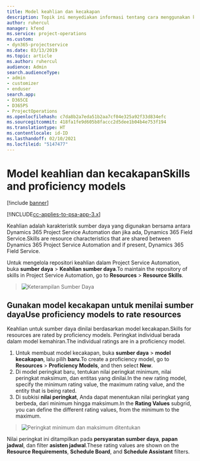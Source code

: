 ```yaml
---
title: Model keahlian dan kecakapan
description: Topik ini menyediakan informasi tentang cara menggunakan keahlian dan model kecakapan.
author: ruhercul
manager: kfend
ms.service: project-operations
ms.custom:
- dyn365-projectservice
ms.date: 03/13/2019
ms.topic: article
ms.author: ruhercul
audience: Admin
search.audienceType:
- admin
- customizer
- enduser
search.app:
- D365CE
- D365PS
- ProjectOperations
ms.openlocfilehash: c7da8b2a7eda51b2aa7cf04e325a92f33d834efc
ms.sourcegitcommit: 418fa1fe9d605b8faccc2d5dee1b04b4e753f194
ms.translationtype: HT
ms.contentlocale: id-ID
ms.lasthandoff: 02/10/2021
ms.locfileid: "5147477"
---
```

# <a name="skills-and-proficiency-models"></a><span data-ttu-id="0f49c-103">Model keahlian dan kecakapan</span><span class="sxs-lookup"><span data-stu-id="0f49c-103">Skills and proficiency models</span></span>

[!include [banner](../includes/psa-now-project-operations.md)]

[!INCLUDE[cc-applies-to-psa-app-3.x](../includes/cc-applies-to-psa-app-3x.md)]

<span data-ttu-id="0f49c-104">Keahlian adalah karakteristik sumber daya yang digunakan bersama antara Dynamics 365 Project Service Automation dan jika ada, Dynamics 365 Field Service.</span><span class="sxs-lookup"><span data-stu-id="0f49c-104">Skills are resource characteristics that are shared between Dynamics 365 Project Service Automation and if present, Dynamics 365 Field Service.</span></span> 

<span data-ttu-id="0f49c-105">Untuk mengelola repositori keahlian dalam Project Service Automation, buka **sumber daya** \> **Keahlian sumber daya**.</span><span class="sxs-lookup"><span data-stu-id="0f49c-105">To maintain the repository of skills in Project Service Automation, go to **Resources** \> **Resource Skills**.</span></span> 

> ![Keterampilan Sumber Daya](media/Resource-Management-image84.png)

## <a name="use-proficiency-models-to-rate-resources"></a><span data-ttu-id="0f49c-107">Gunakan model kecakapan untuk menilai sumber daya</span><span class="sxs-lookup"><span data-stu-id="0f49c-107">Use proficiency models to rate resources</span></span>

<span data-ttu-id="0f49c-108">Keahlian untuk sumber daya dinilai berdasarkan model kecakapan.</span><span class="sxs-lookup"><span data-stu-id="0f49c-108">Skills for resources are rated by proficiency models.</span></span> <span data-ttu-id="0f49c-109">Peringkat individual berada dalam model kemahiran.</span><span class="sxs-lookup"><span data-stu-id="0f49c-109">The individual ratings are in a proficiency model.</span></span> 

1. <span data-ttu-id="0f49c-110">Untuk membuat model kecakapan, buka **sumber daya** \> **model kecakapan**, lalu pilih **baru**.</span><span class="sxs-lookup"><span data-stu-id="0f49c-110">To create a proficiency model, go to **Resources** \> **Proficiency Models**, and then select **New**.</span></span>
2. <span data-ttu-id="0f49c-111">Di model peringkat baru, tentukan nilai peringkat minimum, nilai peringkat maksimum, dan entitas yang dinilai.</span><span class="sxs-lookup"><span data-stu-id="0f49c-111">In the new rating model, specify the minimum rating value, the maximum rating value, and the entity that is being rated.</span></span>
3. <span data-ttu-id="0f49c-112">Di subkisi **nilai peringkat**, Anda dapat menentukan nilai peringkat yang berbeda, dari minimum hingga maksimum.</span><span class="sxs-lookup"><span data-stu-id="0f49c-112">In the **Rating Values** subgrid, you can define the different rating values, from the minimum to the maximum.</span></span>

> ![Peringkat minimum dan maksimum ditentukan](media/Resource-Management-image85.png)

<span data-ttu-id="0f49c-114">Nilai peringkat ini ditampilkan pada **persyaratan sumber daya**, **papan jadwal**, dan filter **asisten jadwal**.</span><span class="sxs-lookup"><span data-stu-id="0f49c-114">These rating values are shown on the **Resource Requirements**, **Schedule Board**, and **Schedule Assistant** filters.</span></span>
